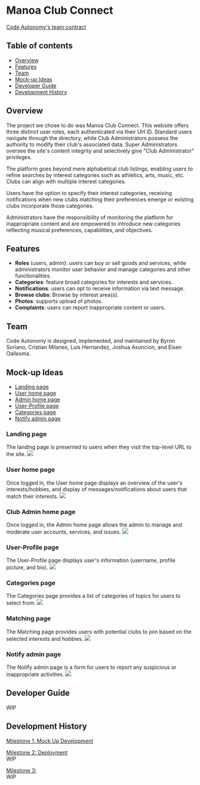 # Manoa Club Connect 
[Code Autonomy's team contract](https://docs.google.com/document/d/1vnaw9mUNz1EwLI1KBHjaXsj-FHBfhJIuC1sw3JntjSA/edit#heading=h.yb5x12fr8lu2)

## Table of contents
* [Overview](#overview)
* [Features](#features)
* [Team](#team)
* [Mock-up Ideas](#mock-up-ideas)
* [Developer Guide](#developer-guide)
* [Development History](#development-history)

## Overview

The project we chose to do was Manoa Club Connect. This website offers three distinct user roles, each authenticated via their UH ID. Standard users navigate through the directory, while Club Administrators possess the authority to modify their club's associated data. Super Administrators oversee the site's content integrity and selectively give "Club Administrator" privileges.

The platform goes beyond mere alphabetical club listings, enabling users to refine searches by interest categories such as athletics, arts, music, etc. Clubs can align with multiple interest categories.

Users have the option to specify their interest categories, receiving notifications when new clubs matching their preferences emerge or existing clubs incorporate those categories.

Administrators have the responsibility of monitoring the platform for inappropriate content and are empowered to introduce new categories reflecting musical preferences, capabilities, and objectives.

## Features
* **Roles** (users, admin): users can buy or sell goods and services, while administrators monitor user behavior and manage categories and other functionalities.
* **Categories**: feature broad categories for interests and services.
* **Notifications**: users can opt to receive information via text message.
* **Browse clubs**: Browse by interest area(s).
* **Photos**: supports upload of photos.
* **Complaints**: users can report inappropriate content or users.

## Team
Code Autonomy is designed, implemented, and maintained by Byron Soriano, Cristian Milanes, Luis Hernandez, Joshua Asuncion, and Eisen Oallesma.

## Mock-up Ideas
  * [Landing page](#landing-page)
  * [User home page](#user-home-page)
  * [Admin home page](#admin-home-page)
  * [User-Profile page](#user-profile-page)
  * [Categories page](#categories-page)
  * [Notify admin page](#notify-admin-page)

### Landing page
The landing page is presented to users when they visit the top-level URL to the site.
<img src="DrawingMockups/LandingPage.png">

### User home page
Once logged in, the User home page displays an overview of the user's interests/hobbies, and display of messages/notifications about users that match their interests.
<img src="DrawingMockups/UserHomePage.png">

### Club Admin home page
Once logged in, the Admin home page allows the admin to manage and moderate user accounts, services, and issues.
<img src="DrawingMockups/AdminHome.png">

### User-Profile page
The User-Profile page displays user's information (username, profile picture, and bio).
<img src="DrawingMockups/File_000.png">

### Categories page
The Categories page provides a list of categories of topics for users to select from.
<img src="DrawingMockups/Categories.png">

### Matching page
The Matching page provides users with potential clubs to join based on the selected interests and hobbies.
<img src="DrawingMockups/Matching.png">


### Notify admin page
The Notify admin page is a form for users to report any suspicious or inappropriate activities.
<img src="DrawingMockups/Notify.png">

## Developer Guide
WIP

## Development History
[Milestone 1: Mock Up Development](https://github.com/orgs/code-autonomy/projects/4/views/1)

[Milestone 2: Deployment]()
<br>
WIP

[Milestone 3:]()
<br>
WIP
